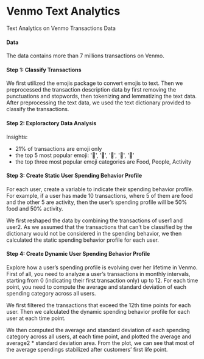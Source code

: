 # Venmo Text Analytics
Text Analytics on Venmo Transactions Data

#### Data

The data contains more than 7 millions transactions on Venmo.


#### Step 1: Classify Transactions

We first utilized the emojis package to convert emojis to text. Then we preprocessed the transaction description data by first removing the punctuations and stopwords, then tokenizing and lemmatizing the text data. After preprocessing the text data, we used the text dictionary provided to classify the transactions.

#### Step 2: Exploractory Data Analysis

Insights:
- 21% of transactions are emoji only
- the top 5 most popular emoji: '💸', '🍕', '🍻', '🎉', '🍷'
- the top three most popular emoji categories are Food, People, Activity

#### Step 3: Create Static User Spending Behavior Profile

For each user, create a variable to indicate their spending behavior profile. For example, if a user has made 10 transactions, where 5 of them are food and the other 5 are activity, then the user’s spending profile will be 50% food and 50% activity.

We first reshaped the data by combining the transactions of user1 and user2. As we assumed that the transactions that can't be classified by the dictionary would not be considered in the spending behavior, we then calculated the static spending behavior profile for each user.  

#### Step 4: Create Dynamic User Spending Behavior Profile

Explore how a user’s spending profile is evolving over her lifetime in Venmo. First of all, you need to analyze a user’s transactions in monthly intervals, starting from 0 (indicating their first transaction only) up to 12. For each time point, you need to compute the average and standard deviation of each spending category across all users.

We first filtered the transactions that exceed the 12th time points for each user. Then we calculated the dynamic spending behavior profile for each user at each time point.  

We then computed the average and standard deviation of each spending category across all users, at each time point, and plotted the average and average2 * standard deviation area. From the plot, we can see that most of the average spendings stabilized after customers’ first life point.

